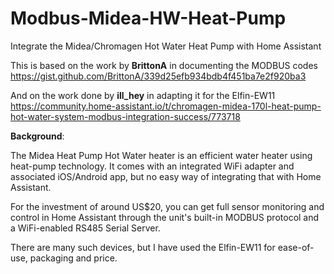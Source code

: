 # Modbus-Midea-HW-Heat-Pump
Integrate the Midea/Chromagen Hot Water Heat Pump with Home Assistant

This is based on the work by **BrittonA** in documenting the MODBUS codes  https://gist.github.com/BrittonA/339d25efb934bdb4f451ba7e2f920ba3

And on the work done by **ill_hey** in adapting it for the Elfin-EW11 https://community.home-assistant.io/t/chromagen-midea-170l-heat-pump-hot-water-system-modbus-integration-success/773718

**Background**:

The Midea Heat Pump Hot Water heater is an efficient water heater using heat-pump technology. It comes with an integrated WiFi adapter and associated iOS/Android app, but no easy way of integrating that with Home Assistant.

For the investment of around US$20, you can get full sensor monitoring and control in Home Assistant through the unit's built-in MODBUS protocol and a WiFi-enabled RS485 Serial Server.

There are many such devices, but I have used the Elfin-EW11 for ease-of-use, packaging and price.


